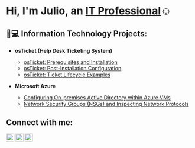 <h1>Hi, I'm Julio, an <a href="https://www.linkedin.com/in/julio-gonzalez-b6b09a95/">IT Professional</a>☺</h1>

<h2>👨💻 Information Technology Projects:</h2>

- <b>osTicket (Help Desk Ticketing System)</b>

  - [osTicket: Prerequisites and Installation](https://github.com/Gonzalez-J/osticket-prereqs)
  - [osTicket: Post-Installation Configuration](https://github.com/Gonzalez-J/post-install-config)
  - [osTicket: Ticket Lifecycle Examples](https://github.com/Gonzalez-J/ticket-lifecycle)
- <b>Microsoft Azure</b>
  - [Configuring On-premises Active Directory within Azure VMs](https://github.com/Gonzalez-J/configure-ad)
  - [Network Security Groups (NSGs) and Inspecting Network Protocols](https://github.com/Gonzalez-J/azure-network-protocols)

<h2>Connect with me:</h2>

[<img align="left" alt="Josh | Twitter" width="22px" src="https://cdn.jsdelivr.net/npm/simple-icons@v3/icons/twitter.svg" />][twitter]
[<img align="left" alt="Josh | LinkedIn" width="22px" src="https://cdn.jsdelivr.net/npm/simple-icons@v3/icons/linkedin.svg" />][linkedin]
[<img align="left" alt="Josh | Instagram" width="22px" src="https://cdn.jsdelivr.net/npm/simple-icons@v3/icons/instagram.svg" />][instagram]

[twitter]: https://twitter.com/Josh
[instagram]: https://www.instagram.com/Josh
[linkedin]: https://linkedin.com/in/Josh
